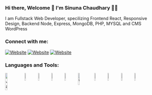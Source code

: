 ### Hi there, Welcome 👋 I'm Sinuna Chaudhary 👩‍💻
I am Fullstack Web Developer, specilizing Frontend React, Responsive Design, Backend Node, Express, MongoDB, PHP, MYSQL and CMS WordPress

### Connect with me: <br/>
[![Website](https://img.shields.io/badge/LinkedIn-0077B5?style=for-the-badge&logo=linkedin&logoColor=white)](https://www.linkedin.com/in/sinunachaudhary/)
[![Website](https://img.shields.io/badge/GitHub-100000?style=for-the-badge&logo=github&logoColor=white)](https://github.com/sinuna)
[![Website](https://img.shields.io/badge/YouTube-FF0000?style=for-the-badge&logo=youtube&logoColor=white)](https://www.youtube.com/channel/UCcbiyKw8IH3WFqVNYHu9hhw/videos)



### Languages and Tools:

<img align="left" alt="JavaScript" width="12%" src="https://img.shields.io/badge/JavaScript-F7DF1E?style=for-the-badge&logo=javascript&logoColor=black" />
<img align="left" alt="React" width="8%" src="https://img.shields.io/badge/React-20232A?style=for-the-badge&logo=react&logoColor=61DAFB" />
<img align="left" alt="NodeJS" width="8%" src="https://img.shields.io/badge/Node.js-43853D?style=for-the-badge&logo=node.js&logoColor=white" />
<img align="left" alt="ExpressJS" width="8%" src="https://img.shields.io/badge/Express.js-404D59?style=for-the-badge" />
<img align="left" alt="MongoDB" width="8%" src="https://img.shields.io/badge/MongoDB-4EA94B?style=for-the-badge&logo=mongodb&logoColor=white" />
<img align="left" alt="WordPress" width="10%" src="https://upload.wikimedia.org/wikipedia/commons/2/20/WordPress_logo.svg" />
<img align="left" alt="MySQL" width="8%" src="https://img.shields.io/badge/MySQL-00000F?style=for-the-badge&logo=mysql&logoColor=white" />
<img align="left" alt="PHP" width="8%" src="https://img.shields.io/badge/PHP-777BB4?style=for-the-badge&logo=php&logoColor=white" />
<img align="left" alt="HTML5" width="8%" src="https://img.shields.io/badge/HTML-239120?style=for-the-badge&logo=html5&logoColor=white" />
<img align="left" alt="CSS3" width="8%" src="https://img.shields.io/badge/CSS-239120?&style=for-the-badge&logo=css3&logoColor=white" />

<!--
**sinuna/sinuna** is a ✨ _special_ ✨ repository because its `README.md` (this file) appears on your GitHub profile.

Here are some ideas to get you started:

- 🔭 I’m currently working on ...
- 🌱 I’m currently learning ...
- 👯 I’m looking to collaborate on ...
- 🤔 I’m looking for help with ...
- 💬 Ask me about ...
- 📫 How to reach me: ...
- 😄 Pronouns: ...
- ⚡ Fun fact: ...
-->
